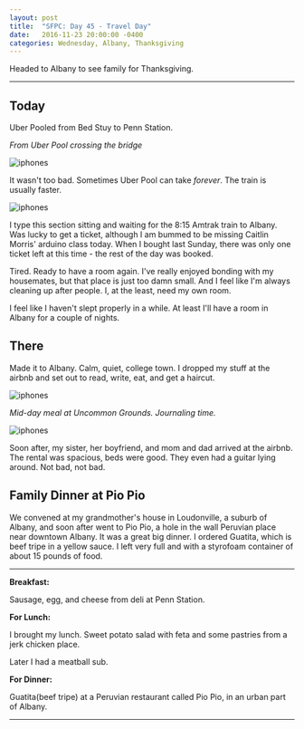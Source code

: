 ```yaml
---
layout: post
title:  "SFPC: Day 45 - Travel Day"
date:   2016-11-23 20:00:00 -0400
categories: Wednesday, Albany, Thanksgiving
---
```


Headed to Albany to see family for Thanksgiving.

-----

<h2>Today</h2>

Uber Pooled from Bed Stuy to Penn Station.

*From Uber Pool crossing the bridge*

![iphones](/assets/sfpc-images/IMG_6090.JPG)

It wasn't too bad. Sometimes Uber Pool can take *forever*. The train is usually faster.

![iphones](/assets/sfpc-images/IMG_6092.JPG)

I type this section sitting and waiting for the 8:15 Amtrak train to Albany. Was lucky to get a ticket, although I am bummed to be missing Caitlin Morris' arduino class today. When I bought last Sunday, there was only one ticket left at this time - the rest of the day was booked.

Tired. Ready to have a room again. I've really enjoyed bonding with my housemates, but that place is just too damn small. And I feel like I'm always cleaning up after people. I, at the least, need my own room.

I feel like I haven't slept properly in a while. At least I'll have a room in Albany for a couple of nights.

<h2>There</h2>

Made it to Albany. Calm, quiet, college town. I dropped my stuff at the airbnb and set out to read, write, eat, and get a haircut.

![iphones](/assets/sfpc-images/IMG_6106.jpg)

*Mid-day meal at Uncommon Grounds. Journaling time.*

![iphones](/assets/sfpc-images/IMG_6111.jpg)

Soon after, my sister, her boyfriend, and mom and dad arrived at the airbnb. The rental was spacious, beds were good. They even had a guitar lying around. Not bad, not bad.

<h2>Family Dinner at Pio Pio</h2>

We convened at my grandmother's house in Loudonville, a suburb of Albany, and soon after went to Pio Pio, a hole in the wall Peruvian place near downtown Albany. It was a great big dinner. I ordered Guatita, which is beef tripe in a yellow sauce. I left very full and with a styrofoam container of about 15 pounds of food.

-----

**Breakfast:**

Sausage, egg, and cheese from deli at Penn Station.

**For Lunch:**

I brought my lunch. Sweet potato salad with feta and some pastries from a jerk chicken place.

Later I had a meatball sub.

**For Dinner:**

Guatita(beef tripe) at a Peruvian restaurant called Pio Pio, in an urban part of Albany.


-----
